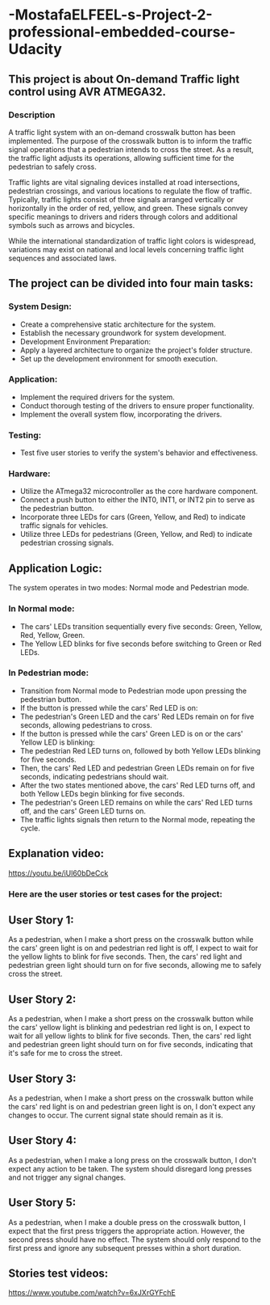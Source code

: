 # -MostafaELFEEL-s-Project-2-professional-embedded-course-Udacity
## This project is about On-demand Traffic light control using AVR ATMEGA32.
### Description
A traffic light system with an on-demand crosswalk button has been implemented. The purpose of the crosswalk button is to inform the traffic signal operations that a pedestrian intends to cross the street. As a result, the traffic light adjusts its operations, allowing sufficient time for the pedestrian to safely cross.

Traffic lights are vital signaling devices installed at road intersections, pedestrian crossings, and various locations to regulate the flow of traffic. Typically, traffic lights consist of three signals arranged vertically or horizontally in the order of red, yellow, and green. These signals convey specific meanings to drivers and riders through colors and additional symbols such as arrows and bicycles.

While the international standardization of traffic light colors is widespread, variations may exist on national and local levels concerning traffic light sequences and associated laws.

## The project can be divided into four main tasks:

### System Design:
- Create a comprehensive static architecture for the system.
- Establish the necessary groundwork for system development.
- Development Environment Preparation:
- Apply a layered architecture to organize the project's folder structure.
- Set up the development environment for smooth execution.
### Application:
- Implement the required drivers for the system.
- Conduct thorough testing of the drivers to ensure proper functionality.
- Implement the overall system flow, incorporating the drivers.
### Testing:
- Test five user stories to verify the system's behavior and effectiveness.
### Hardware:
- Utilize the ATmega32 microcontroller as the core hardware component.
- Connect a push button to either the INT0, INT1, or INT2 pin to serve as the pedestrian button.
- Incorporate three LEDs for cars (Green, Yellow, and Red) to indicate traffic signals for vehicles.
- Utilize three LEDs for pedestrians (Green, Yellow, and Red) to indicate pedestrian crossing signals.
## Application Logic:

The system operates in two modes: Normal mode and Pedestrian mode.
### In Normal mode:
- The cars' LEDs transition sequentially every five seconds: Green, Yellow, Red, Yellow, Green.
- The Yellow LED blinks for five seconds before switching to Green or Red LEDs.
### In Pedestrian mode:
- Transition from Normal mode to Pedestrian mode upon pressing the pedestrian button.
- If the button is pressed while the cars' Red LED is on:
- The pedestrian's Green LED and the cars' Red LEDs remain on for five seconds, allowing pedestrians to cross.
- If the button is pressed while the cars' Green LED is on or the cars' Yellow LED is blinking:
- The pedestrian Red LED turns on, followed by both Yellow LEDs blinking for five seconds.
- Then, the cars' Red LED and pedestrian Green LEDs remain on for five seconds, indicating pedestrians should wait.
- After the two states mentioned above, the cars' Red LED turns off, and both Yellow LEDs begin blinking for five seconds.
- The pedestrian's Green LED remains on while the cars' Red LED turns off, and the cars' Green LED turns on.
- The traffic lights signals then return to the Normal mode, repeating the cycle.

## Explanation video:

https://youtu.be/iUl60bDeCck

### Here are the user stories or test cases for the project:

## User Story 1:
As a pedestrian, when I make a short press on the crosswalk button while the cars' green light is on and pedestrian red light is off, I expect to wait for the yellow lights to blink for five seconds. Then, the cars' red light and pedestrian green light should turn on for five seconds, allowing me to safely cross the street.

## User Story 2:
As a pedestrian, when I make a short press on the crosswalk button while the cars' yellow light is blinking and pedestrian red light is on, I expect to wait for all yellow lights to blink for five seconds. Then, the cars' red light and pedestrian green light should turn on for five seconds, indicating that it's safe for me to cross the street.

## User Story 3:
As a pedestrian, when I make a short press on the crosswalk button while the cars' red light is on and pedestrian green light is on, I don't expect any changes to occur. The current signal state should remain as it is.

## User Story 4:
As a pedestrian, when I make a long press on the crosswalk button, I don't expect any action to be taken. The system should disregard long presses and not trigger any signal changes.

## User Story 5:
As a pedestrian, when I make a double press on the crosswalk button, I expect that the first press triggers the appropriate action. However, the second press should have no effect. The system should only respond to the first press and ignore any subsequent presses within a short duration.

## Stories test videos:

https://www.youtube.com/watch?v=6xJXrGYFchE

